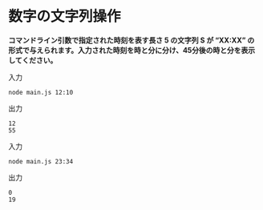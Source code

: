 # 数字の文字列操作

**コマンドライン引数で指定された時刻を表す長さ 5 の文字列 S が “XX:XX” の形式で与えられます。入力された時刻を時と分に分け、45分後の時と分を表示してください。**

入力
```
node main.js 12:10
```
出力
```
12
55
```
入力
```
node main.js 23:34
```
出力
```
0
19
```